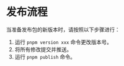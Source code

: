 # 发布流程

当准备发布包的新版本时，请按照以下步骤进行：

1. 运行 `pnpm version xxx` 命令更改版本号。
2. 将所有修改提交并推送。
3. 运行 `pnpm publish` 命令。

